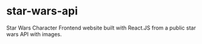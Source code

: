 # star-wars-api
Star Wars Character Frontend website built with React.JS from a public star wars API with images.
